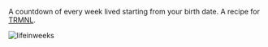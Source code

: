 A countdown of every week lived starting from your birth date. A recipe for [TRMNL](https://github.com/usetrmnl).

![lifeinweeks](https://github.com/user-attachments/assets/342486cf-b214-4519-9bac-12d222e59c3b)
